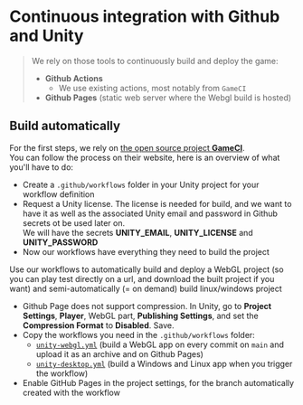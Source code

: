 # Continuous integration with Github and Unity

> We rely on those tools to continuously build and deploy the game:   
>- **Github Actions**
>   - We use existing actions, most notably from `GameCI`
>- **Github Pages** (static web server where the Webgl build is hosted)

## Build automatically 

For the first steps, we rely on [the open source project **GameCI**](https://game.ci/docs/github/getting-started).  
You can follow the process on their website, here is an overview of what you'll have to do:  
- Create a `.github/workflows` folder in your Unity project for your workflow definition
- Request a Unity license. The license is needed for build, and we want to have it as well as the associated Unity email and password in Github secrets ot be used later on.  
We will have the secrets **UNITY_EMAIL**, **UNITY_LICENSE** and **UNITY_PASSWORD**
- Now our workflows have everything they need to build the project

Use our workflows to automatically build and deploy a WebGL project (so you can play test directly on a url, and download the built project if you want) and semi-automatically (= on demand) build linux/windows project
- Github Page does not support compression. In Unity, go to **Project Settings**, **Player**, WebGL part, **Publishing Settings**, and set the **Compression Format** to **Disabled**. Save.
- Copy the workflows you need in the `.github/workflows` folder:  
  - [`unity-webgl.yml`](./.github/workflows/unity-webgl.yml) (build a WebGL app on every commit on `main` and upload it as an archive and on Github Pages)
  - [`unity-desktop.yml`](./.github/workflows/unity-desktop.yml) (build a Windows and Linux app when you trigger the workflow)
- Enable GitHub Pages in the project settings, for the branch automatically created with the workflow
